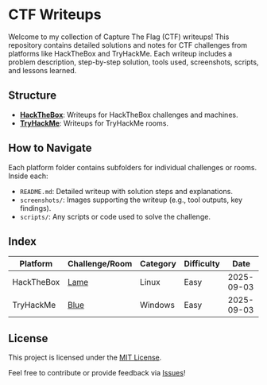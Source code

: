 # CTF Writeups

Welcome to my collection of Capture The Flag (CTF) writeups! This repository contains detailed solutions and notes for CTF challenges from platforms like HackTheBox and TryHackMe. Each writeup includes a problem description, step-by-step solution, tools used, screenshots, scripts, and lessons learned.

## Structure
- [**HackTheBox**](./HackTheBox): Writeups for HackTheBox challenges and machines.
- [**TryHackMe**](./TryHackMe): Writeups for TryHackMe rooms.

## How to Navigate
Each platform folder contains subfolders for individual challenges or rooms. Inside each:
- `README.md`: Detailed writeup with solution steps and explanations.
- `screenshots/`: Images supporting the writeup (e.g., tool outputs, key findings).
- `scripts/`: Any scripts or code used to solve the challenge.

## Index
| Platform     | Challenge/Room | Category       | Difficulty | Date       |
|--------------|----------------|----------------|------------|------------|
| HackTheBox   | [Lame](./HackTheBox/Lame) | Linux        | Easy       | 2025-09-03 |
| TryHackMe    | [Blue](./TryHackMe/Blue) | Windows      | Easy       | 2025-09-03 |

## License
This project is licensed under the [MIT License](./LICENSE).

Feel free to contribute or provide feedback via [Issues](https://github.com/Karanjaian/CTF-Writeups/issues)!
